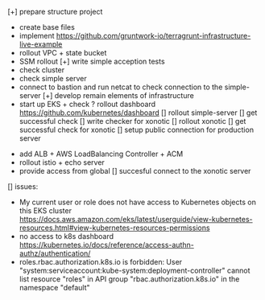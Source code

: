[+] prepare structure project
  + create base files
  + implement https://github.com/gruntwork-io/terragrunt-infrastructure-live-example
  + rollout VPC + state bucket
  + SSM rollout
[+] write simple acception tests
  + check cluster
  + check simple server 
  + connect to bastion and run netcat to check connection to the simple-server 
[+] develop remain elements of infrastructure 
  + start up EKS + check
  ? rollout dashboard https://github.com/kubernetes/dashboard
[] rollout simple-server
[] get successful check
[] write checker for xonotic
[] rollout xonotic
[] get successful check for xonotic
[] setup public connection for production server
  - add ALB + AWS LoadBalancing Controller + ACM
  - rollout istio + echo server
  - provide access from global
[] succesful connect to the xonotic server


[] issues:
- My current user or role does not have access to Kubernetes objects on this EKS cluster
  https://docs.aws.amazon.com/eks/latest/userguide/view-kubernetes-resources.html#view-kubernetes-resources-permissions
- no access to k8s dashboard
  https://kubernetes.io/docs/reference/access-authn-authz/authentication/
- roles.rbac.authorization.k8s.io is forbidden: User "system:serviceaccount:kube-system:deployment-controller" cannot list resource "roles" in API group "rbac.authorization.k8s.io" in the namespace "default"
